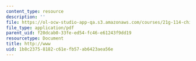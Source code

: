 ```yaml
---
content_type: resource
description: ''
file: https://ol-ocw-studio-app-qa.s3.amazonaws.com/courses/21g-114-chinese-vi-streamlined-spring-2005/1b8c23758182c61efb57ab6423aea56e_MIT21G_114S05_3_31j.pdf
file_type: application/pdf
parent_uid: f20dcab0-33fe-ed54-fc46-e61243f9dd19
resourcetype: Document
title: http://www
uid: 1b8c2375-8182-c61e-fb57-ab6423aea56e
---
```

